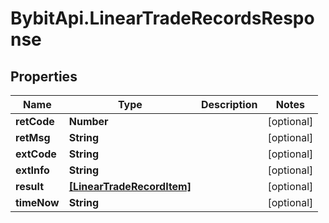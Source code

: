 # BybitApi.LinearTradeRecordsResponse

## Properties
Name | Type | Description | Notes
------------ | ------------- | ------------- | -------------
**retCode** | **Number** |  | [optional] 
**retMsg** | **String** |  | [optional] 
**extCode** | **String** |  | [optional] 
**extInfo** | **String** |  | [optional] 
**result** | [**[LinearTradeRecordItem]**](LinearTradeRecordItem.md) |  | [optional] 
**timeNow** | **String** |  | [optional] 



